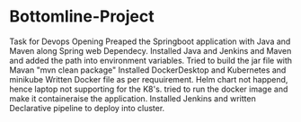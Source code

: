 # Bottomline-Project
Task for Devops Opening
Preaped the Springboot application with Java and Maven along Spring web Dependecy.
Installed Java and Jenkins and Maven and added the path into environment variables.
Tried to build the jar file with Mavan "mvn clean package"
Installed DockerDesktop and Kubernetes and minikube
Written Docker file as per requuirement.
Helm chart not happend, hence laptop not supporting for the K8's.
tried to run the docker image and make it containeraise the application.
Installed Jenkins and written Declarative pipeline to deploy into cluster. 
